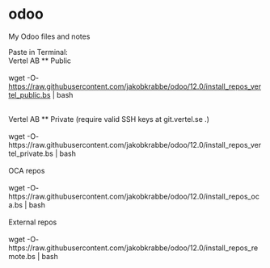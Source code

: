 # odoo
My Odoo files and notes

Paste in Terminal:<br>
Vertel AB ** Public<br>
<br>
wget -O- https://raw.githubusercontent.com/jakobkrabbe/odoo/12.0/install_repos_vertel_public.bs | bash <br>

<br>
Vertel AB ** Private (require valid SSH keys at git.vertel.se .)<br>
<br>
wget -O- https://raw.githubusercontent.com/jakobkrabbe/odoo/12.0/install_repos_vertel_private.bs | bash <br>



<br>
OCA repos<br>
<br>
wget -O- https://raw.githubusercontent.com/jakobkrabbe/odoo/12.0/install_repos_oca.bs | bash <br>



<br>
External repos<br>
<br>
wget -O- https://raw.githubusercontent.com/jakobkrabbe/odoo/12.0/install_repos_remote.bs | bash <br>
